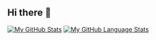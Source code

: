 ## Hi there 👋

	

[![My GitHub Stats](https://github-readme-stats.vercel.app/api/?username=LavellTheDev&count_private=true&theme=tokyonight&showicons=true)]()
[![My GitHub Language Stats](https://github-readme-stats.vercel.app/api/top-langs/?username=LavellTheDev&langs_count=5&theme=tokyonight)]()


<!--
**LavellTheDev/LavelltheDev** is a ✨ _special_ ✨ repository because its `README.md` (this file) appears on your GitHub profile.

Here are some ideas to get you started:

- 🔭 I’m currently working on ...
- 🌱 I’m currently learning ...
- 👯 I’m looking to collaborate on ...
- 🤔 I’m looking for help with ...
- 💬 Ask me about ...
- 📫 How to reach me: ...
- 😄 Pronouns: ...
- ⚡ Fun fact: ...
-->
